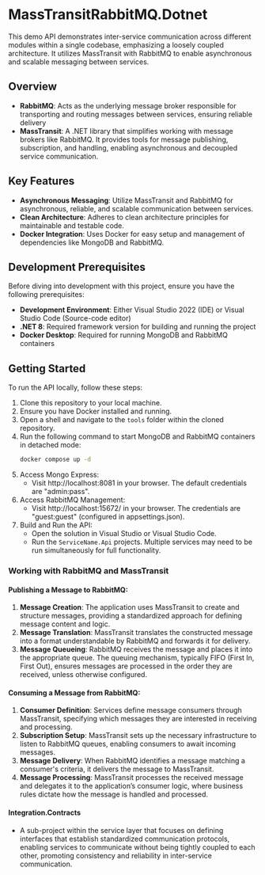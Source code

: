 # MassTransitRabbitMQ.Dotnet

This demo API demonstrates inter-service communication across different modules within a single codebase, emphasizing a loosely coupled architecture. 
It utilizes MassTransit with RabbitMQ to enable asynchronous and scalable messaging between services.

## Overview
- **RabbitMQ**: Acts as the underlying message broker responsible for transporting and routing messages between services, ensuring reliable delivery
- **MassTransit**: A .NET library that simplifies working with message brokers like RabbitMQ. It provides tools for message publishing, subscription, and handling, enabling asynchronous and decoupled service communication.

## Key Features
- **Asynchronous Messaging**: Utilize MassTransit and RabbitMQ for asynchronous, reliable, and scalable communication between services.
- **Clean Architecture**: Adheres to clean architecture principles for maintainable and testable code.
- **Docker Integration**: Uses Docker for easy setup and management of dependencies like MongoDB and RabbitMQ.
  
## Development Prerequisites
Before diving into development with this project, ensure you have the following prerequisites:
- **Development Environment**: Either Visual Studio 2022 (IDE) or Visual Studio Code (Source-code editor)
- **.NET 8**: Required framework version for building and running the project
- **Docker Desktop**: Required for running MongoDB and RabbitMQ containers

## Getting Started
To run the API locally, follow these steps:
1. Clone this repository to your local machine.
2. Ensure you have Docker installed and running.
3. Open a shell and navigate to the `tools` folder within the cloned repository.
4. Run the following command to start MongoDB and RabbitMQ containers in detached mode: 
   ```bash
   docker compose up -d
5. Access Mongo Express:
    - Visit http://localhost:8081 in your browser. The default credentials are "admin:pass".
6. Access RabbitMQ Management:
    - Visit http://localhost:15672/ in your browser. The credentials are "guest:guest" (configured in appsettings.json).
7. Build and Run the API:
    - Open the solution in Visual Studio or Visual Studio Code.
    - Run the `ServiceName.Api` projects. Multiple services may need to be run simultaneously for full functionality.
      
### Working with RabbitMQ and MassTransit

#### Publishing a Message to RabbitMQ:
1. **Message Creation**: The application uses MassTransit to create and structure messages, providing a standardized approach for defining message content and logic.
2. **Message Translation**: MassTransit translates the constructed message into a format understandable by RabbitMQ and forwards it for delivery.
3. **Message Queueing**: RabbitMQ receives the message and places it into the appropriate queue. The queuing mechanism, typically FIFO (First In, First Out), ensures messages are processed in the order they are received, unless otherwise configured.

#### Consuming a Message from RabbitMQ:
1. **Consumer Definition**: Services define message consumers through MassTransit, specifying which messages they are interested in receiving and processing.
2. **Subscription Setup**: MassTransit sets up the necessary infrastructure to listen to RabbitMQ queues, enabling consumers to await incoming messages.
3. **Message Delivery**: When RabbitMQ identifies a message matching a consumer's criteria, it delivers the message to MassTransit.
4. **Message Processing**: MassTransit processes the received message and delegates it to the application’s consumer logic, where business rules dictate how the message is handled and processed.

#### Integration.Contracts
- A sub-project within the service layer that focuses on defining interfaces that establish standardized communication protocols, enabling services to communicate without being tightly coupled to each other, promoting consistency and reliability in inter-service communication.

